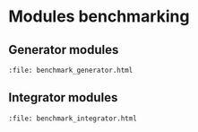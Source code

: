 # Modules benchmarking

## Generator modules

```{raw} html
:file: benchmark_generator.html
```
## Integrator modules

```{raw} html
:file: benchmark_integrator.html
```
